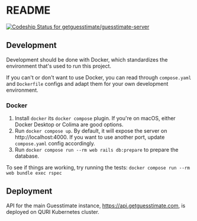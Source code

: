 # README

[ ![Codeship Status for getguesstimate/guesstimate-server](https://codeship.com/projects/91bb1160-c8b7-0133-8173-1ac51750ca4c/status?branch=master)](https://codeship.com/projects/139418)

## Development

Development should be done with Docker, which standardizes the environment that's used to run this project.

If you can't or don't want to use Docker, you can read through `compose.yaml` and `Dockerfile` configs and adapt them for your own development environment.

### Docker

1. Install `docker` its `docker compose` plugin. If you're on macOS, either Docker Desktop or Colima are good options.
2. Run `docker compose up`. By default, it will expose the server on http://localhost:4000. If you want to use another port, update `compose.yaml` config accordingly.
3. Run `docker compose run --rm web rails db:prepare` to prepare the database.

To see if things are working, try running the tests: `docker compose run --rm web bundle exec rspec`

## Deployment

API for the main Guesstimate instance, https://api.getguesstimate.com, is deployed on QURI Kubernetes cluster.
